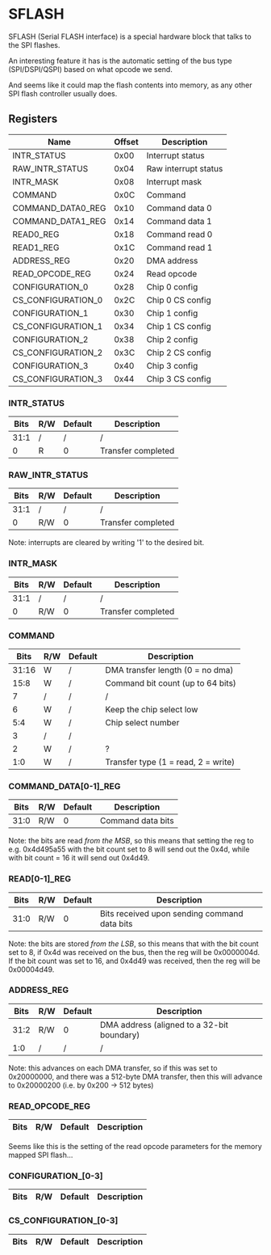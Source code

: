 # SFLASH

SFLASH (Serial FLASH interface) is a special hardware block that talks to the SPI flashes.

An interesting feature it has is the automatic setting of the bus type (SPI/DSPI/QSPI) based on what opcode we send.

And seems like it could map the flash contents into memory, as any other SPI flash controller usually does.

## Registers

| Name               | Offset | Description          |
|--------------------|--------|----------------------|
| INTR_STATUS        | 0x00   | Interrupt status     |
| RAW_INTR_STATUS    | 0x04   | Raw interrupt status |
| INTR_MASK          | 0x08   | Interrupt mask       |
| COMMAND            | 0x0C   | Command              |
| COMMAND_DATA0_REG  | 0x10   | Command data 0       |
| COMMAND_DATA1_REG  | 0x14   | Command data 1       |
| READ0_REG          | 0x18   | Command read 0       |
| READ1_REG          | 0x1C   | Command read 1       |
| ADDRESS_REG        | 0x20   | DMA address          |
| READ_OPCODE_REG    | 0x24   | Read opcode          |
| CONFIGURATION_0    | 0x28   | Chip 0 config        |
| CS_CONFIGURATION_0 | 0x2C   | Chip 0 CS config     |
| CONFIGURATION_1    | 0x30   | Chip 1 config        |
| CS_CONFIGURATION_1 | 0x34   | Chip 1 CS config     |
| CONFIGURATION_2    | 0x38   | Chip 2 config        |
| CS_CONFIGURATION_2 | 0x3C   | Chip 2 CS config     |
| CONFIGURATION_3    | 0x40   | Chip 3 config        |
| CS_CONFIGURATION_3 | 0x44   | Chip 3 CS config     |

### INTR_STATUS

| Bits | R/W | Default | Description        |
|------|-----|---------|--------------------|
| 31:1 | /   | /       | /                  |
| 0    | R   | 0       | Transfer completed |

### RAW_INTR_STATUS

| Bits | R/W | Default | Description        |
|------|-----|---------|--------------------|
| 31:1 | /   | /       | /                  |
| 0    | R/W | 0       | Transfer completed |

Note: interrupts are cleared by writing '1' to the desired bit.

### INTR_MASK

| Bits | R/W | Default | Description        |
|------|-----|---------|--------------------|
| 31:1 | /   | /       | /                  |
| 0    | R/W | 0       | Transfer completed |

### COMMAND

| Bits  | R/W | Default | Description                         |
|-------|-----|---------|-------------------------------------|
| 31:16 | W   | /       | DMA transfer length (0 = no dma)    |
| 15:8  | W   | /       | Command bit count (up to 64 bits)   |
| 7     | /   | /       | /                                   |
| 6     | W   | /       | Keep the chip select low            |
| 5:4   | W   | /       | Chip select number                  |
| 3     | /   | /       |                                     |
| 2     | W   | /       | ?                                   |
| 1:0   | W   | /       | Transfer type (1 = read, 2 = write) |

### COMMAND_DATA[0-1]_REG

| Bits  | R/W | Default | Description       |
|-------|-----|---------|-------------------|
| 31:0  | R/W | 0       | Command data bits |

Note: the bits are read *from the MSB*, so this means that setting the reg to e.g. 0x4d495a55
with the bit count set to 8 will send out the 0x4d, while with bit count = 16 it will send out 0x4d49.

### READ[0-1]_REG

| Bits  | R/W | Default | Description                                  |
|-------|-----|---------|----------------------------------------------|
| 31:0  | R/W | 0       | Bits received upon sending command data bits |

Note: the bits are stored *from the LSB*, so this means that with the bit count set to 8, if 0x4d was received on the bus,
then the reg will be 0x0000004d. If the bit count was set to 16, and 0x4d49 was received, then the reg will be 0x00004d49.

### ADDRESS_REG

| Bits  | R/W | Default | Description                                |
|-------|-----|---------|--------------------------------------------|
| 31:2  | R/W | 0       | DMA address (aligned to a 32-bit boundary) |
| 1:0   | /   | /       | /                                          |

Note: this advances on each DMA transfer, so if this was set to 0x20000000, and there was a 512-byte DMA transfer,
then this will advance to 0x20000200 (i.e. by 0x200 -> 512 bytes)

### READ_OPCODE_REG

| Bits  | R/W | Default | Description                                |
|-------|-----|---------|--------------------------------------------|

Seems like this is the setting of the read opcode parameters for the memory mapped SPI flash...

### CONFIGURATION_[0-3]

| Bits  | R/W | Default | Description                                |
|-------|-----|---------|--------------------------------------------|

### CS_CONFIGURATION_[0-3]

| Bits  | R/W | Default | Description                                |
|-------|-----|---------|--------------------------------------------|
